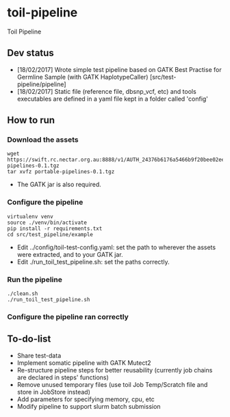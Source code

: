 # toil-pipeline
Toil Pipeline

## Dev status
- [18/02/2017] Wrote simple test pipeline based on GATK Best Practise for Germline Sample (with GATK HaplotypeCaller) [src/test-pipeline/pipeline]
- [18/02/2017] Static file (reference file, dbsnp_vcf, etc) and tools executables are defined in a yaml file kept in a folder called 'config' 

## How to run

### Download the assets
```
wget https://swift.rc.nectar.org.au:8888/v1/AUTH_24376b6176a5466b9f20bee02ee1f182/portable-pipelines-0.1.tgz
tar xvfz portable-pipelines-0.1.tgz
```

* The GATK jar is also required.

### Configure the pipeline
```
virtualenv venv
source ./venv/bin/activate
pip install -r requirements.txt
cd src/test_pipeline/example
```

* Edit ../config/toil-test-config.yaml: set the path to wherever the assets were extracted, and to your GATK jar. 
* Edit ./run_toil_test_pipeline.sh: set the paths correctly.

### Run the pipeline

```
./clean.sh
./run_toil_test_pipeline.sh
```

### Configure the pipeline ran correctly


## To-do-list
* Share test-data 
* Implement somatic pipeline with GATK Mutect2
* Re-structure pipeline steps for better reusability (currently job chains are declared in steps' functions)
* Remove unused temporary files (use toil Job Temp/Scratch file and store in JobStore instead)
* Add parameters for specifying memory, cpu, etc
* Modify pipeline to support slurm batch submission
